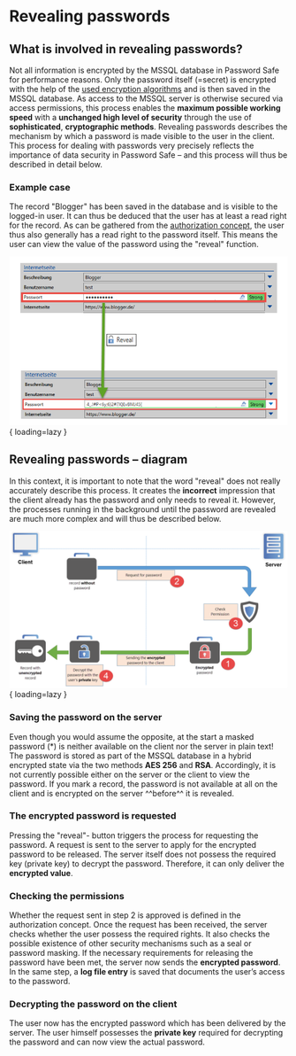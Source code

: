# Revealing passwords

## What is involved in revealing passwords?

Not all information is encrypted by the MSSQL database in Password Safe for performance reasons. Only the password itself (=secret) is encrypted with the help of the [used encryption algorithms]({{url.placeholder}}) and is then saved in the MSSQL database. As access to the MSSQL server is otherwise secured via access permissions, this process enables the **maximum possible working speed** with a **unchanged high level of security** through the use of **sophisticated**, **cryptographic methods**. Revealing passwords describes the mechanism by which a password is made visible to the user in the client. This process for dealing with passwords very precisely reflects the importance of data security in Password Safe – and this process will thus be described in detail below.

### Example case

The record "Blogger" has been saved in the database and is visible to the logged-in user. It can thus be deduced that the user has at least a read right for the record. As can be gathered from the [authorization concept]({{url.placeholder}}), the user thus also generally has a read right to the password itself. This means the user can view the value of the password using the "reveal" function.

![picture reveal password](/assets/en/client_modules/passwords/revealing_passwords/revealing_passwords_1.png){ loading=lazy }

## Revealing passwords – diagram

In this context, it is important to note that the word "reveal" does not really accurately describe this process. It creates the **incorrect** impression that the client already has the password and only needs to reveal it. However, the processes running in the background until the password are revealed are much more complex and will thus be described below.

![picture reveal password diagram](/assets/en/client_modules/passwords/revealing_passwords/revealing_passwords_2.png){ loading=lazy }

### Saving the password on the server

Even though you would assume the opposite, at the start a masked password (*) is neither available on the client nor the server in plain text! The password is stored as part of the MSSQL database in a hybrid encrypted state via the two methods **AES 256** and **RSA**. Accordingly, it is not currently possible either on the server or the client to view the password. If you mark a record, the password is not available at all on the client and is encrypted on the server ^^before^^ it is revealed.

### The encrypted password is requested

Pressing the "reveal"- button triggers the process for requesting the password. A request is sent to the server to apply for the encrypted password to be released. The server itself does not possess the required key (private key) to decrypt the password. Therefore, it can only deliver the **encrypted value**.

### Checking the permissions

Whether the request sent in step 2 is approved is defined in the authorization concept. Once the request has been received, the server checks whether the user possess the required rights. It also checks the possible existence of other security mechanisms such as a seal or password masking. If the necessary requirements for releasing the password have been met, the server now sends the **encrypted password**. In the same step, a **log file entry** is saved that documents the user’s access to the password.

### Decrypting the password on the client

The user now has the encrypted password which has been delivered by the server. The user himself possesses the **private key** required for decrypting the password and can now view the actual password.
